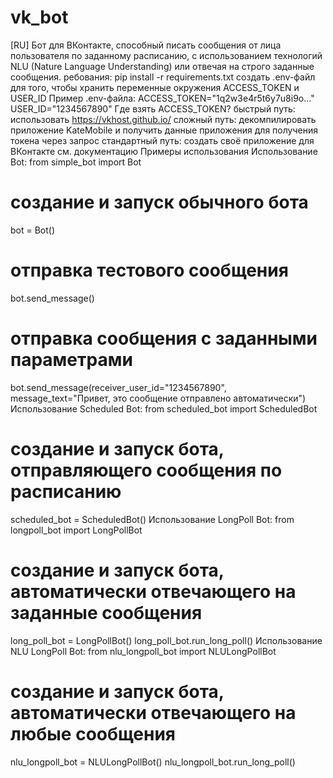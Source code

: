 # vk_bot
[RU] Бот для ВКонтакте, способный писать сообщения от лица пользователя по заданному расписанию, с использованием технологий NLU (Nature Language Understanding) или отвечая на строго заданные сообщения.
ребования:
pip install -r requirements.txt
создать .env-файл для того, чтобы хранить переменные окружения ACCESS_TOKEN и USER_ID
Пример .env-файла:
ACCESS_TOKEN="1q2w3e4r5t6y7u8i9o..."
USER_ID="1234567890"
Где взять ACCESS_TOKEN?
быстрый путь: использовать https://vkhost.github.io/
сложный путь: декомпилировать приложение KateMobile и получить данные приложения для получения токена через запрос
стандартный путь: создать своё приложение для ВКонтакте см. документацию
Примеры использования
Использование Bot:
from simple_bot import Bot

# создание и запуск обычного бота
bot = Bot()
    
# отправка тестового сообщения
bot.send_message()
    
# отправка сообщения с заданными параметрами
bot.send_message(receiver_user_id="1234567890", message_text="Привет, это сообщение отправлено автоматически")
Использование Scheduled Bot:
from scheduled_bot import ScheduledBot

# создание и запуск бота, отправляющего сообщения по расписанию
scheduled_bot = ScheduledBot()
Использование LongPoll Bot:
from longpoll_bot import LongPollBot

# создание и запуск бота, автоматически отвечающего на заданные сообщения
long_poll_bot = LongPollBot()
long_poll_bot.run_long_poll()
Использование NLU LongPoll Bot:
from nlu_longpoll_bot import NLULongPollBot

# создание и запуск бота, автоматически отвечающего на любые сообщения
nlu_longpoll_bot = NLULongPollBot()
nlu_longpoll_bot.run_long_poll()
